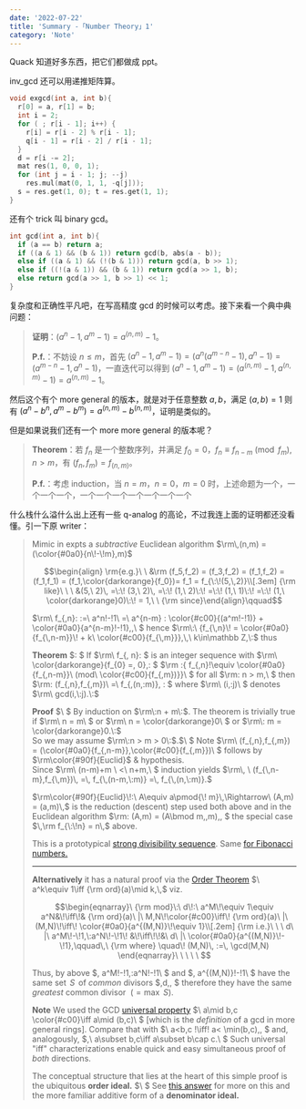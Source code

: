 ```yaml
---
date: '2022-07-22'
title: 'Summary -「Number Theory」1'
category: 'Note'
---
```


Quack 知道好多东西，把它们都做成 ppt。

inv_gcd 还可以用递推矩阵算。

```cpp
void exgcd(int a, int b){
  r[0] = a, r[1] = b;
  int i = 2;
  for ( ; r[i - 1]; i++) {
    r[i] = r[i - 2] % r[i - 1];
    q[i - 1] = r[i - 2] / r[i - 1];
  }
  d = r[i -= 2];
  mat res(1, 0, 0, 1);
  for (int j = i - 1; j; --j)
    res.mul(mat(0, 1, 1, -q[j]));
  s = res.get(1, 0); t = res.get(1, 1);
}
```

还有个 trick 叫 binary gcd。

```cpp
int gcd(int a, int b){
  if (a == b) return a;
  if ((a & 1) && (b & 1)) return gcd(b, abs(a - b));
  else if ((a & 1) && (!(b & 1))) return gcd(a, b >> 1);
  else if ((!(a & 1)) && (b & 1)) return gcd(a >> 1, b);
  else return gcd(a >> 1, b >> 1) << 1;
}
```

复杂度和正确性平凡吧，在写高精度 gcd 的时候可以考虑。接下来看一个典中典问题：

> **证明**：$(a^n-1, a^m-1) = a^{(n, m)}-1$。
>
> **P.f.**：不妨设 $n \leqslant m$，首先 $(a^n-1, a^m-1) = (a^n(a^{m-n}-1), a^n-1) = (a^{m-n}-1, a^n-1)$，一直迭代可以得到 $(a^n-1, a^m-1) = (a^{(n, m)}-1, a^{(n, m)}-1) = a^{(n, m)}-1$。

然后这个有个 more general 的版本，就是对于任意整数 $a, b$，满足 $(a, b) = 1$ 则有 $(a^n-b^n, a^m-b^m) = a^{(n, m)}-b^{(n, m)}$，证明是类似的。

但是如果说我们还有一个 more more general 的版本呢？

> **Theorem**：若 $f_n$ 是一个整数序列，并满足 $f_0 = 0$，$f_{n} \equiv f_{n-m} \pmod {f_m},n > m$，有 $(f_n, f_m) = f_{(n, m)}$。
>
> **P.f.**：考虑 induction，当 $n = m$，$n = 0$，$m = 0$ 时，上述命题为一个，一个一个一个，一个一个一个一个一个一个一个

什么栈什么溢什么出上还有一些 q-analog 的高论，不过我连上面的证明都还没看懂。引一下原 writer：

>Mimic in expts a *subtractive* Euclidean algorithm $\rm\,(n,m) = (\color{#0a0}{n\!-\!m},m)$
>
>$$\begin{align} \rm{e.g.}\ \ &\rm (f_5,f_2) = (f_3,f_2) = (f_1,f_2) = (f_1,f_1) = (f_1,\color{darkorange}{f_0})= f_1 = f_{\:\!(5,\,2)}\\[.3em]
>{\rm like}\ \ \ &(5,\ 2)\, =\:\! (3,\ 2)\, =\:\! (1,\ 2)\:\! =\:\! (1,\ 1)\:\! =\:\! (1,\ \color{darkorange}0)\:\! = 1,\ \ {\rm since}\end{align}\qquad$$
>
>$\rm\ f_{\,n}\: :=\ a^n\!-\!1\ =\ a^{n-m} \: \color{#c00}{(a^m\!-\!1)} + \color{#0a0}{a^{n-m}\!-\!1},\,\ $  hence $\rm\:\ {f_{\,n}\! = \color{#0a0}{f_{\,n-m}}\! + k\ \color{#c00}{f_{\,m}}},\,\ k\in\mathbb Z,\:$  thus
>
>**Theorem** $\: $ If $\rm\ f_{\, n}\: $ is an integer sequence with $\rm\ \color{darkorange}{f_{0} =\, 0},\: $ $\rm \:{ f_{\,n}\!\equiv \color{#0a0}{f_{\,n-m}}\ (mod\ \color{#c00}{f_{\,m})}}\ $ for all $\rm\: n > m,\ $  then $\rm\: (f_{\,n},f_{\,m})\ =\ f_{\,(n,\:m)}, \: $ where $\rm\ (i,\:j)\ $ denotes $\rm\ gcd(i,\:j).\:$
>
>**Proof** $\ $ By induction on  $\rm\:n + m\:$. The theorem is trivially true if $\rm\ n = m\ $ or $\rm\ n = \color{darkorange}0\ $ or $\rm\: m = \color{darkorange}0.\:$  
>So we may assume $\rm\:n > m > 0\:$.$\ $  Note $\rm\ (f_{\,n},f_{\,m}) = (\color{#0a0}{f_{\,n-m}},\color{#c00}{f_{\,m}})\ $ follows by $\rm\color{#90f}{Euclid}$ & hypothesis.  
>Since $\rm\ (n-m)+m \ <\ n+m,\ $ induction yields $\rm\, \ (f_{\,n-m},f_{\,m})\, =\, f_{\,(n-m,\:m)} =\, f_{\,(n,\:m)}.$
>
>
>$\rm\color{#90f}{Euclid}\!:\ A\equiv a\pmod{\! m}\,\Rightarrow\ (A,m) = (a,m)\,$ is the reduction (descent) step used both above and in the Euclidean algorithm $\rm\: (A,m) = (A\bmod m,\,m),\, $ the special case $\,\rm f_{\:\!n} = n\,$ above.
>
>This is a prototypical [strong divisibility sequence](https://en.wikipedia.org/wiki/Divisibility_sequence). Same [for Fibonacci numbers.](https://math.stackexchange.com/a/60353/242)
>
>
>---
>
>**Alternatively** it has a natural proof via the [Order Theorem](https://math.stackexchange.com/a/127118/242) $\ a^k\equiv 1\iff {\rm ord}(a)\mid k,\,$ viz. 
>
>
>$$\begin{eqnarray}\ {\rm mod}\:\ d\!:\  a^M\!\equiv 1\equiv a^N&\!\iff\!& {\rm ord}(a)\ |\ M,N\!\color{#c00}\iff\! {\rm ord}(a)\ |\ (M,N)\!\iff\! \color{#0a0}{a^{(M,N)}\!\equiv 1}\\[.2em]
>{\rm i.e.}\ \ \ d\ |\ a^M\!-\!1,\:a^N\!-\!1\! &\!\iff\!\!&\ d\ |\ \color{#0a0}{a^{(M,N)}\!-\!1},\qquad\,\ {\rm where} \quad\! (M,N)\, :=\, \gcd(M,N)
>\end{eqnarray}\ \ \ \ \ $$
>
>Thus, by above $\, a^M\!-\!1,\:a^N\!-\!1\ $ and $\, a^{(M,N)}\!-\!1\ $  have the same set $\,S\,$ of *common* divisors $\,d,\, $ therefore they have the same *greatest* common divisor $\ (= \max\ S).$
>
>**Note**  We  used the GCD [universal property](https://math.stackexchange.com/a/88411/242)  $\ a\mid b,c \color{#c00}\iff a\mid (b,c)\ $ [which is the *definition* of a gcd in more general rings].  Compare that with $\ a<b,c \!\iff\! a< \min(b,c),\, $ and, analogously, $\,\  a\subset b,c\iff a\subset b\cap c.\ $ Such universal "iff" characterizations enable quick and easy simultaneous proof of *both* directions.
>
>The conceptual structure that lies at the heart of this simple proof is the ubiquitous **order ideal.** $\ $ See [this answer][1] for more on this and the more familiar additive form of a **denominator ideal.**
>
>
>[1]:https://math.stackexchange.com/questions/4713/if-the-order-divides-a-prime-p-then-the-order-is-p-or-1/4715#4715
>[2]:https://math.stackexchange.com/questions/7473/number-theory-proving-question/7561#7561
>[3]:https://math.stackexchange.com/questions/7473/number-theory-proving-question/7479#7479